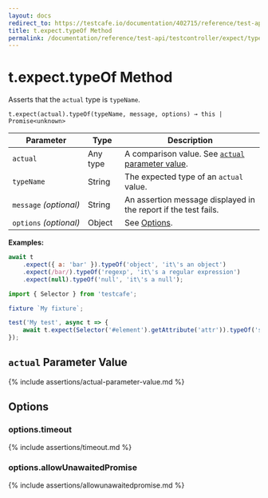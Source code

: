 ```yaml
---
layout: docs
redirect_to: https://testcafe.io/documentation/402715/reference/test-api/testcontroller/expect/typeof
title: t.expect.typeOf Method
permalink: /documentation/reference/test-api/testcontroller/expect/typeof.html
---
```

# t.expect.typeOf Method

Asserts that the `actual` type is `typeName`.

```text
t.expect(actual).typeOf(typeName, message, options) → this | Promise<unknown>
```

Parameter              | Type                                              | Description
---------------------- | ------------------------------------------------- | ------------------------------------------------------------------------------------------------------------------
`actual`             | Any type | A comparison value. See [`actual` parameter value](#actual-parameter-value).
`typeName`             | String | The expected type of an `actual` value.
`message`&#160;*(optional)* | String   | An assertion message displayed in the report if the test fails.
`options`&#160;*(optional)* | Object   | See [Options](#options).

**Examples:**

```js
await t
    .expect({ a: 'bar' }).typeOf('object', 'it\'s an object')
    .expect(/bar/).typeOf('regexp', 'it\'s a regular expression')
    .expect(null).typeOf('null', 'it\'s a null');
```

```js
import { Selector } from 'testcafe';

fixture `My fixture`;

test('My test', async t => {
    await t.expect(Selector('#element').getAttribute('attr')).typeOf('string');
});
```

## `actual` Parameter Value

{% include assertions/actual-parameter-value.md %}

## Options

### options.timeout

{% include assertions/timeout.md %}

### options.allowUnawaitedPromise

{% include assertions/allowunawaitedpromise.md %}

